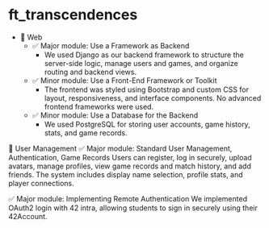 # ft_transcendences

- 🔧 Web
  - ✅ Major module: Use a Framework as Backend
    - We used Django as our backend framework to structure the server-side logic, manage users and games, and organize routing and backend views.
  - ✅ Minor module: Use a Front-End Framework or Toolkit
    - The frontend was styled using Bootstrap and custom CSS for layout, responsiveness, and interface components. No advanced frontend frameworks were used.
  - ✅ Minor module: Use a Database for the Backend
    - We used PostgreSQL for storing user accounts, game history, stats, and game records.

👥 User Management
✅ Major module: Standard User Management, Authentication, Game Records
Users can register, log in securely, upload avatars, manage profiles, view game records and match history, and add friends. The system includes display name selection, profile stats, and player connections.

✅ Major module: Implementing Remote Authentication
We implemented OAuth2 login with 42 intra, allowing students to sign in securely using their 42Account.
